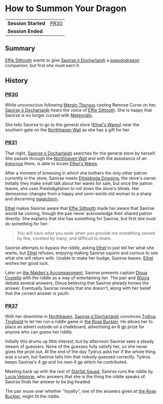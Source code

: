 # How to Summon Your Dragon

|||
| --- | --- |
| **Session Started** | [PR30](../sessions/PR30.md) | storyline.2
| **Session Ended** | |

## Summary

[Effie Silttooth](../characters/effie-silttooth.md) wants to give [Saoirse ó Dochartaigh](../characters/saoirse-o-dochartaigh.md) a [pseudodragon](https://www.dndbeyond.com/monsters/pseudodragon) companion, but first she must earn it.

## History

### [PR30](../sessions/PR30.md)

While unconscious following [Mergin Thorgus](../characters/mergin-thorgus.md) casting Remove Curse on her, [Saoirse ó Dochartaigh](../characters/saoirse-o-dochartaigh.md) hears the voice of [Effie Silttooth](../characters/effie-silttooth.md). She is happy that Saoirse is no longer cursed with [Meteoridis](../mechanics/roleplay/meteoridis.md).

She tells Saoirse to go to the general store ([Ethel's Wares](../places/buildings/shops/ethels-wares.md)) near the southern gate on the [Northhaven Wall](../places/structures/northhaven-wall.md) as she has a gift for her.

### [PR31](../sessions/PR31.md)

That night, [Saoirse ó Dochartaigh](../characters/saoirse-o-dochartaigh.md) searches for the general store by herself. She passes through the [Northhaven Wall](../places/structures/northhaven-wall.md) and with the assistance of an [Astornox](../organisations/government/astornox/astornox.md) there, is able to locate [Ethel's Wares](../places/buildings/shops/ethels-wares.md).

After a moment of browsing in which she bothers the only other patron currently in the store, Saoirse meets [Etheldreda Dowsing](../characters/etheldreda-dowsing.md), the store's owner. Initially they make small talk about her wares for sale, but once the patron leaves, she uses Prestidigitation to roll down the store's blinds. Her demeanour changes from a happy and semi-senile old woman to a sharp and discerning [magicborn](../civilisations/kingdom-of-astor/magicborn.md).

[Ethel](../characters/etheldreda-dowsing.md) makes Saoirse aware that [Effie Silttooth](../characters/effie-silttooth.md) made her aware that Saoirse would be coming, though the pair never acknowledge their shared patron directly. She explains that she has something for Saoirse, but first she must do something for her:

> You will have what you seek when you provide me something owned by few, coveted by many, and difficult to share.

Saoirse attempts to bypass the riddle, asking [Ethel](../characters/etheldreda-dowsing.md) to just tell her what she wants, but [Ethel](../characters/etheldreda-dowsing.md) refuses, enjoying making Saoirse squirm and curious to see what she will return with. Unable to make her budge, Saoirse leaves. [Ethel](../characters/etheldreda-dowsing.md) wishes her good luck.

Later on [the Maiden's Accompaniment](../places/ships/the-maidens-accompaniment.md), Saoirse presents captain [Dinua Costello](../characters/dinua-costello.md) with the riddle as a way of entertaining her. The pair and [Wizira](../characters/wizira.md) debate several answers, Dinua believing that Saoirse already knows the answer. Eventually Saoirse reveals that she doesn't, along with her belief that the correct answer is youth.

### [PR37](../sessions/PR37.md)

With her downtime in [Northhaven](../places/cities/northhaven.md), [Saoirse ó Dochartaigh](../characters/saoirse-o-dochartaigh.md) convinces [Tydrus Tinshield](../characters/tydrus-tinshield.md) to let her run a riddle game in [the Rose Buckler](../places/buildings/inns-taverns/the-rose-buckler.md). He allows her to place an advert outside on a chalkboard, advertising an 8 gp prize for anyone who can guess her riddle.

Initially this drums up little interest, but by afternoon Saoirse sees a steady stream of guessers. None of the guesses fully satisfy her, so she never gives the prize out. At the end of the day Tydrus asks her if the whole thing was a scam, but Saoirse tells him that nobody guessed correctly. Tydrus keeps Saoirse's 4 gp and his own 4 gp which he contributed.

Meeting back up with the rest of [Starfall Squad](../organisations/government/astorrel/squads/starfall-squad.md), Saoirse runs the riddle by [Lucia Velpione](../characters/lucia-velpione.md), who answers that she is the thing the riddle speaks of. Saoirse finds her answer to be big headed.

The pair muse over whether "loyalty", one of the answers given at [the Rose Buckler](../places/buildings/inns-taverns/the-rose-buckler.md), might fit the riddle.
